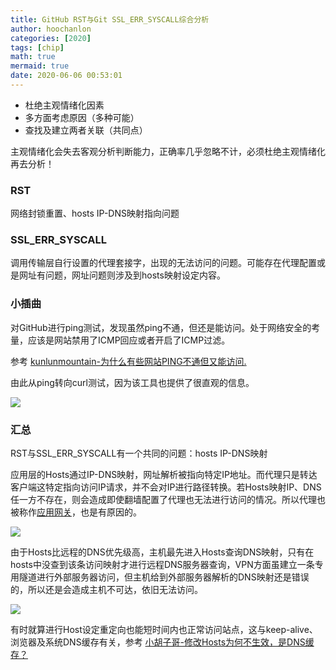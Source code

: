 ```yaml
---
title: GitHub RST与Git SSL_ERR_SYSCALL综合分析
author: hoochanlon
categories: [2020]
tags: [chip]
math: true
mermaid: true
date: 2020-06-06 00:53:01
---
```


* 杜绝主观情绪化因素
* 多方面考虑原因（多种可能）
* 查找及建立两者关联（共同点）

主观情绪化会失去客观分析判断能力，正确率几乎忽略不计，必须杜绝主观情绪化再去分析！

<!-- more -->

### RST

网络封锁重置、hosts IP-DNS映射指向问题

### SSL_ERR_SYSCALL

调用传输层自行设置的代理套接字，出现的无法访问的问题。可能存在代理配置或是网址有问题，网址问题则涉及到hosts映射设定内容。

### 小插曲

对GitHub进行ping测试，发现虽然ping不通，但还是能访问。处于网络安全的考量，应该是网站禁用了ICMP回应或者开启了ICMP过滤。

参考 [kunlunmountain-为什么有些网站PING不通但又能访问.](https://www.cnblogs.com/kunlunmountain/p/5945756.html)

由此从ping转向curl测试，因为该工具也提供了很直观的信息。

![](https://i.postimg.cc/brH28KhX/010.png)

### 汇总

RST与SSL_ERR_SYSCALL有一个共同的问题：hosts IP-DNS映射

应用层的Hosts通过IP-DNS映射，网址解析被指向特定IP地址。而代理只是转达客户端这特定指向访问IP请求，并不会对IP进行路径转换。若Hosts映射IP、DNS任一方不存在，则会造成即使翻墙配置了代理也无法进行访问的情况。所以代理也被称作[应用网关](https://baike.baidu.com/item/%E5%BA%94%E7%94%A8%E7%BD%91%E5%85%B3/6324513)，也是有原因的。

![](https://i.postimg.cc/SKjbkkk8/008.png)

由于Hosts比远程的DNS优先级高，主机最先进入Hosts查询DNS映射，只有在hosts中没查到该条访问映射才进行远程DNS服务器查询，VPN方面虽建立一条专用隧道进行外部服务器访问，但主机给到外部服务器解析的DNS映射还是错误的，所以还是会造成主机不可达，依旧无法访问。

![](https://i.postimg.cc/fT1p9pnn/009.png)

有时就算进行Host设定重定向也能短时间内也正常访问站点，这与keep-alive、浏览器及系统DNS缓存有关，参考 [小胡子哥-修改Hosts为何不生效，是DNS缓存？](https://www.cnblogs.com/hustskyking/p/hosts-modify.html)
